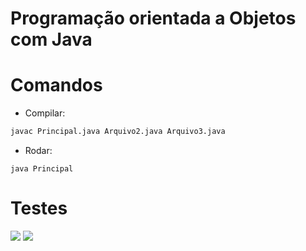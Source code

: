 # Programação orientada a Objetos com Java

# Comandos

- Compilar:
```bash
javac Principal.java Arquivo2.java Arquivo3.java
```

- Rodar:
```bach
java Principal
```

# Testes

<span>
      <img src="https://user-images.githubusercontent.com/85804895/198851529-461c459c-9534-4f4e-9c83-fd6889a8bf2c.png">
</span>

<span>
      <img src="https://user-images.githubusercontent.com/85804895/198851554-6eb3fc81-0247-42b0-9381-03447dc8f34c.png">
</span>
